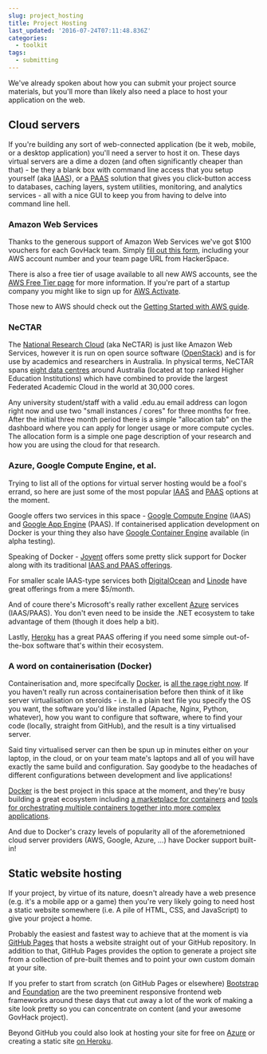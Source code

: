 ```yaml
---
slug: project_hosting
title: Project Hosting
last_updated: '2016-07-24T07:11:48.836Z'
categories:
  - toolkit
tags:
  - submitting
---
```


We've already spoken about how you can submit your project source materials, but you'll more than likely also need a place to host your application on the web.

## Cloud servers

If you're building any sort of web-connected application (be it web, mobile, or a desktop application) you'll need a server to host it on. These days virtual servers are a dime a dozen (and often significantly cheaper than that) - be they a blank box with command line access that you setup yourself (aka [IAAS](http://en.wikipedia.org/wiki/Infrastructure_as_a_service "Infrastructure as a service")), or a [PAAS](http://en.wikipedia.org/wiki/Platform_as_a_service "Platform as a service") solution that gives you click-button access to databases, caching layers, system utilities, monitoring, and analytics services - all with a nice GUI to keep you from having to delve into command line hell.

### Amazon Web Services

Thanks to the generous support of Amazon Web Services we've got $100 vouchers for each GovHack team. Simply [fill out this form](http://www.govhack.org/amazon-web-services/), including your AWS account number and your team page URL from HackerSpace.

There is also a free tier of usage available to all new AWS accounts, see the [AWS Free Tier page](http://aws.amazon.com/free/?nc1=h_l3_su) for more information. If you're part of a startup company you might like to sign up for [AWS Activate](http://aws.amazon.com/about-aws/whats-new/2014/05/14/announcing-new-features-in-aws-activate-startup-blog-startup-spotlight-and-the-amazon-toolbox/).

Those new to AWS should check out the [Getting Started with AWS guide](http://aws.amazon.com/getting-started/).

### NeCTAR

The [National Research Cloud](http://nectar.org.au/research-cloud) (aka NeCTAR) is just like Amazon Web Services, however it is run on open source software ([OpenStack](https://www.openstack.org/)) and is for use by academics and researchers in Australia. In physical terms, NeCTAR spans [eight data centres](https://www.nectar.org.au/news/where-are-nectar-cloud-node-sites-located) around Australia (located at top ranked Higher Education Institutions) which have combined to provide the largest Federated Academic Cloud in the world at 30,000 cores.

Any university student/staff with a valid .edu.au email address can logon right now and use two "small instances / cores" for three months for free. After the initial three month period there is a simple "allocation tab" on the dashboard where you can apply for longer usage or more compute cycles. The allocation form is a simple one page description of your research and how you are using the cloud for that research.

### Azure, Google Compute Engine, et al.

Trying to list all of the options for virtual server hosting would be a fool's errand, so here are just some of the most popular [IAAS](http://en.wikipedia.org/wiki/Infrastructure_as_a_service "Infrastructure as a service") and [PAAS](http://en.wikipedia.org/wiki/Platform_as_a_service "Platform as a service") options at the moment.

Google offers two services in this space - [Google Compute Engine](https://cloud.google.com/compute/) (IAAS) and [Google App Engine](https://cloud.google.com/appengine/) (PAAS). If containerised application development on Docker is your thing they also have [Google Container Engine](https://cloud.google.com/container-engine/) available (in alpha testing).

Speaking of Docker - [Joyent](https://www.joyent.com/) offers some pretty slick support for Docker along with its traditional [IAAS and PAAS offerings](https://www.joyent.com/partners).

For smaller scale IAAS-type services both [DigitalOcean](https://www.digitalocean.com/) and [Linode](https://www.linode.com/) have great offerings from a mere $5/month.

And of coure there's Microsoft's really rather excellent [Azure](http://azure.microsoft.com/en-gb/) services (IAAS/PAAS). You don't even need to be inside the .NET ecosystem to take advantage of them (though it does help a bit).

Lastly, [Heroku](https://www.heroku.com/) has a great PAAS offering if you need some simple out-of-the-box software that's within their ecosystem.

### A word on containerisation (Docker)

Containerisation and, more specifcally [Docker](https://www.docker.com/), is [all the rage right now](http://thomason.io/why-containerization-is-a-key-enabling-technology-for-paas/). If you haven't really run across containerisation before then think of it like server virtualisation on steroids - i.e. In a plain text file you specify the OS you want, the software you'd like installed (Apache, Nginx, Python, whatever), how you want to configure that software, where to find your code (locally, straight from GitHub), and the result is a tiny virtualised server.

Said tiny virtualised server can then be spun up in minutes either on your laptop, in the cloud, or on your team mate's laptops and all of you will have exactly the same build and configuration. Say goodybe to the headaches of different configurations between development and live applications!

[Docker](https://www.docker.com/) is the best project in this space at the moment, and they're busy building a great ecosystem including [a marketplace for containers](https://hub.docker.com/) and [tools for orchestrating multiple containers together into more complex applications](https://docs.docker.com/compose/).

And due to Docker's crazy levels of popularity all of the aforemetnioned cloud server providers (AWS, Google, Azure, ...) have Docker support built-in!


## Static website hosting

If your project, by virtue of its nature, doesn't already have a web presence (e.g. it's a mobile app or a game) then you're very likely going to need host a static website somewhere (i.e. A pile of HTML, CSS, and JavaScript) to give your project a home.

Probably the easiest and fastest way to achieve that at the moment is via [GitHub Pages](https://pages.github.com/) that hosts a website straight out of your GitHub repository. In addition to that, GitHub Pages provides the option to generate a project site from a collection of pre-built themes and to point your own custom domain at your site.

If you prefer to start from scratch (on GitHub Pages or elsewhere) [Bootstrap](http://getbootstrap.com/) and [Foundation](http://foundation.zurb.com/) are the two preeminent responsive frontend web frameworks around these days that cut away a lot of the work of making a site look pretty so you can concentrate on content (and your awesome GovHack project).

Beyond GitHub you could also look at hosting your site for free on [Azure](http://azure.microsoft.com/en-us/documentation/articles/web-sites-publish-source-control/) or creating a static site [on Heroku](http://www.lemiffe.com/how-to-deploy-a-static-page-to-heroku-the-easy-way/).
